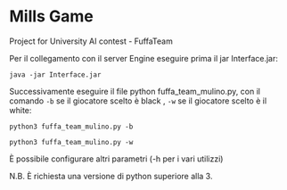 # Mills Game
Project for University AI contest - FuffaTeam

Per il collegamento con il server Engine eseguire prima il jar Interface.jar:

`java -jar Interface.jar`

Successivamente eseguire il file python fuffa_team_mulino.py, con il comando `-b` se il giocatore scelto è black , `-w` 
se il giocatore scelto è il white:

`python3 fuffa_team_mulino.py -b`

`python3 fuffa_team_mulino.py -w`

È possibile configurare altri parametri (-h per i vari utilizzi)


N.B. È richiesta una versione di python superiore alla 3.